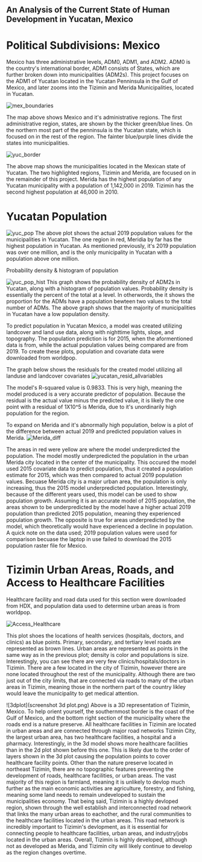 ## An Analysis of the Current State of Human Development in Yucatan, Mexico 

# Political Subdivisions: Mexico
Mexico has three administrative levels, ADM0, ADM1, and ADM2. ADM0 is the country's international border, ADM1 consists of States, which are further broken down into municipalities (ADM2s). This project focuses on the ADM1 of Yucatan located in the Yucatan Penninsula in the Gulf of Mexico, and later zooms into the Tizimin and Merida Municipalities, located in Yucatan.

![mex_boundaries](mex.png)

The map above shows Mexico and it's administrative regions. The first administrative region, states, are shown by the thicker green/blue lines. On the northern most part of the penninsula is the Yucatan state, which is focused on in the rest of the region. The fainter blue/purple lines divide the states into municipalities. 

![yuc_border](Yuc_borders.png)

The above map shows the municipalities located in the Mexican state of Yucatan. The two highlighted regions, Tizimin and Merida, are focused on in the remainder of this project. Merida has the highest population of any Yucatan municipality with a population of 1,142,000 in 2019. Tizimin has the second highest population at 46,000 in 2010.
 
# Yucatan Population

![yuc_pop](Yuc_pop.png)
The above plot shows the actual 2019 population values for the municipalities in Yucatan. The one region in red, Meridia by far has the highest population in Yucatan. As mentioned previously, it's 2019 population was over one million, and is the only municipality in Yucatan with a population above one million.

Probability density & histogram of population

![yuc_pop_hist](yucatan_pop_both.png)
This graph shows the probability density of ADM2s in Yucatan, along with a histogram of population values. Probability density is essentially the percent of the total at a level. In otherwords, the it shows the proportion for the ADMs have a population bewteen two values to the total number of ADMs. The above graph shows that the majority of municipalities in Yucatan have a low population density. 

  To predict population in Yucatan Mexico, a model was created utilizing landcover and land use data, along with nighttime lights, slope, and topography. The population prediction is for 2015, when the aformentioned data is from, while the actual population values being compared are from 2019. To create these plots, population and covariate data were downloaded from worldpop.
  
The graph below shows the residuals for the created model utilizing all landuse and landcover covariates
![yucatan_resid_allvariables](yucatan_resid_all.png)

The model's R-squared value is 0.9833. This is very high, meaning the model produced is a very accurate predictor of population. Because the residual is the actual value minus the predicted value, it is likely the one point with a residual of 1X10^5 is Merida, due to it's unordinarily high population for the region.

To expand on Merida and it's abnormally high population, below is a plot of the difference between actual 2019 and predicted population values in Merida.
![Merida_diff](merida_diff.png)

The areas in red were yellow are where the model underpredicted the population. The model mostly underpredicted the population in the urban Merida city located in the center of the municipality. This occured the model used 2015 covariate data to predict population, thus it created a population estimate for 2015, which was then compared to actual 2019 population values. Becuase Merida city is a major urban area, the population is only increasing, thus the 2015 model underpredicted population. Interestingly, because of the different years used, this model can be used to show population growth. Assuming it is an accurate model of 2015 population, the areas shown to be underpredicted by the model have a higher actual 2019 population than predicted 2015 population, meaning they experienced population growth. The opposite is true for areas underpredicted by the model, which theoretically would have experienced a decline in population.
  A quick note on the data used; 2019 population values were used for comparison becuase the laptop in use failed to download the 2015 population raster file for Mexico.
  
# Tizimin Urban Areas, Roads, and Access to Healthcare Facilities

  Healthcare facility and road data used for this section were downloaded from HDX, and population data used to determine urban areas is from worldpop.

![Access_Healthcare](tizimin_access_healthcare.png)

This plot shoes the locations of health services (hospitals, doctors, and clinics) as blue points. Primary, secondary, and tertiary level roads are represented as brown lines. Urban areas are represented as points in the same way as in the previous plot; density is color and populations is size.
Interestingly, you can see there are very few clinics/hospitals/doctors in Tizimin. There are a few located in the city of Tizimin, however there are none located throughout the rest of the municipality. Although there are two just out of the city limits, that are connected via roads to many of the urban areas in Tizimin, meaning those in the northern part of the country likley would leave the municipality to get medical attention.

![3dplot](screenshot 3d plot.png)
Above is a 3D representation of Tizimin, Mexico. To help orient yourself, the southernmost border is the coast of the Gulf of Mexico, and the bottom right section of the municipality where the roads end is a nature preserve.
All healthcare facilities in Tizimin are located in urban areas and are connected through major road networks Tizimin City, the largest urban area, has two healthcare facilities, a hospital and a pharmacy.
Interestingly, in the 3d model shows more healthcare facilities than in the 2d plot shown before this one. This is likely due to the order of layers shown in the 3d plot causing the population points to cover healthcare facility points. 
Other than the nature preserve located in northeast Tizimin, there are no topographic features preventing the development of roads, healthcare facilities, or urban areas. The vast majority of this region is farmland, meaning it is unlikely to devlop much further as the main economic activities are agriculture, forestry, and fishing, meaning some land needs to remain undeveloped to sustain the municipalities economy. That being said, Tizimin is a highly devloped region, shown through the well establish and interconnected road network that links the many urban areas to eachother, and the rural communities to the healthcare facilities located in the urban areas. This road network is incredibly important to Tizimin's devlopment, as it is essential for connecting people to healthcare facilities, urban areas, and industry/jobs located in the urban areas. Overall, Tizimin is highly developed, although not as developed as Merida, and Tizimin city will likely continue to develop as the region changes overtime.


